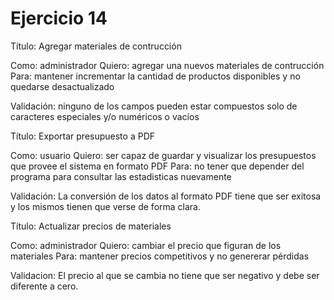 # Ejercicio 14

Título: Agregar materiales de contrucción

Como: administrador
Quiero: agregar una nuevos materiales de contrucción
Para: mantener incrementar la cantidad de productos disponibles y no quedarse desactualizado

Validación: ninguno de los campos pueden estar compuestos solo de caracteres especiales y/o numéricos o vacíos

Título: Exportar presupuesto a PDF

Como: usuario
Quiero: ser capaz de guardar y visualizar los presupuestos que provee el sistema en formato PDF
Para: no tener que depender del programa para consultar las estadisticas nuevamente

Validación: La conversión de los datos al formato PDF tiene que ser exitosa y los mismos tienen que verse de forma clara.

Título: Actualizar precios de materiales

Como: administrador
Quiero: cambiar el precio que figuran de los materiales
Para: mantener precios competitivos y no genererar pérdidas

Validacion: El precio al que se cambia no tiene que ser negativo y debe ser diferente a cero.